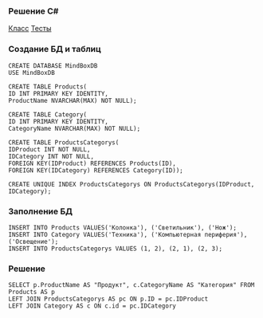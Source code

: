 ### Решение С#
[Класс](https://github.com/neron41k/MindBox/blob/master/MindBox/Figure.cs)
[Тесты](https://github.com/neron41k/MindBox/blob/master/MindBox.Tests/MindBoxTest.cs)

###  Создание БД и таблиц
    CREATE DATABASE MindBoxDB
    USE MindBoxDB

    CREATE TABLE Products(
    ID INT PRIMARY KEY IDENTITY, 
    ProductName NVARCHAR(MAX) NOT NULL);

    CREATE TABLE Category(
    ID INT PRIMARY KEY IDENTITY,
    CategoryName NVARCHAR(MAX) NOT NULL);

    CREATE TABLE ProductsCategorys(
    IDProduct INT NOT NULL,
    IDCategory INT NOT NULL,
    FOREIGN KEY(IDProduct) REFERENCES Products(ID),
    FOREIGN KEY(IDCategory) REFERENCES Category(ID));

    CREATE UNIQUE INDEX ProductsCategorys ON ProductsCategorys(IDProduct, IDCategory);

###  Заполнение БД
    INSERT INTO Products VALUES('Колонка'), ('Светильник'), ('Нож');
    INSERT INTO Category VALUES('Техника'), ('Компьютерная периферия'), ('Освещение');
    INSERT INTO ProductsCategorys VALUES (1, 2), (2, 1), (2, 3);

###  Решение
    SELECT p.ProductName AS "Продукт", c.CategoryName AS "Категория" FROM Products AS p
    LEFT JOIN ProductsCategorys AS pc ON p.ID = pc.IDProduct
    LEFT JOIN Category AS c ON c.id = pc.IDCategory
